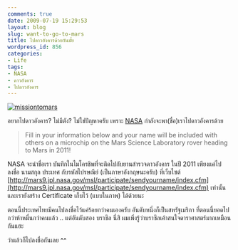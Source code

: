 ```yaml
---
comments: true
date: 2009-07-19 15:29:53
layout: blog
slug: want-to-go-to-mars
title: ไปดาวอังคารด้วยกันมั้ย
wordpress_id: 856
categories:
- Life
tags:
- NASA
- ดาวอังคาร
- ไปดาวอังคาร
---
```


[![missiontomars](http://www.armno.in.th/wp-content/uploads/3f1ab3beedce_D1DD/missiontomars_thumb.jpg)](http://www.armno.in.th/wp-content/uploads/3f1ab3beedce_D1DD/missiontomars.jpg)

 

อยากไปดาวอังคาร? ไม่มีตัง? ไม่ใช่ปัญหาครับ เพราะ [NASA](http://www.nasa.gov) กำลังจะพา(ชื่อ)เราไปดาวอังคารด้วย

 

>   
> 
> Fill in your information below and your name will be included with others on a microchip on the Mars Science Laboratory rover heading to Mars in 2011!

 

NASA จะนำชื่อเรา บันทึกในไมโครชิพที่จะติดไปกับยานสำรวจดาวอังคาร ในปี 2011 เพียงแค่ไปลงชื่อ นามสกุล ประเทศ กับรหัสไปรษณีย์ (เป็นภาษาอังกฤษนะครับ) ที่เว็บไซต์ [http://mars9.jpl.nasa.gov/msl/participate/sendyourname/index.cfm](http://mars9.jpl.nasa.gov/msl/participate/sendyourname/index.cfm) เท่านั้น และเรายังสร้าง Certificate เก็บไว้ (แบบในภาพ) ได้ด้วยนะ

 

ตอนนี้ประเทศไทยมีคนไปลงชื่อไว้แค่ร้อยกว่าคนเองครับ อันดับหนึ่งก็เป็นสหรัฐเมริกา ที่ตอนนี้ยอดไปกว่าห้าหมื่นกว่าคนแล้ว .. แต่อันดับสอง บราซิล นี่สิ ผมเพิ่งรู้ว่าบราซิลเค้าสนใจดาราศาสตร์มากเหมือนกันแฮะ

 

ว่าแล้วก็ไปลงชื่อกันเลย ^^
